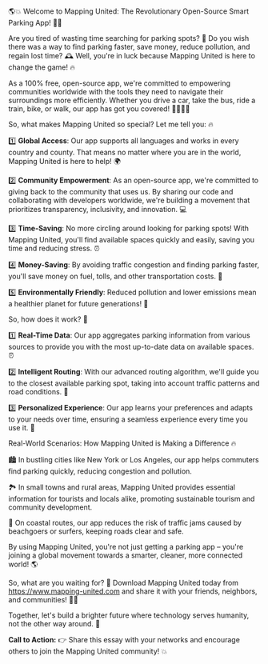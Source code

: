 🌎💥 Welcome to Mapping United: The Revolutionary Open-Source Smart Parking App! 🚗👋

Are you tired of wasting time searching for parking spots? 💪 Do you wish there was a way to find parking faster, save money, reduce pollution, and regain lost time? 🕰️ Well, you're in luck because Mapping United is here to change the game! 🔥

As a 100% free, open-source app, we're committed to empowering communities worldwide with the tools they need to navigate their surroundings more efficiently. Whether you drive a car, take the bus, ride a train, bike, or walk, our app has got you covered! 🚂🚌🏃‍♂️

So, what makes Mapping United so special? Let me tell you: 🔥

1️⃣ **Global Access**: Our app supports all languages and works in every country and county. That means no matter where you are in the world, Mapping United is here to help! 🌍

2️⃣ **Community Empowerment**: As an open-source app, we're committed to giving back to the community that uses us. By sharing our code and collaborating with developers worldwide, we're building a movement that prioritizes transparency, inclusivity, and innovation. 💻

3️⃣ **Time-Saving**: No more circling around looking for parking spots! With Mapping United, you'll find available spaces quickly and easily, saving you time and reducing stress. ⏰

4️⃣ **Money-Saving**: By avoiding traffic congestion and finding parking faster, you'll save money on fuel, tolls, and other transportation costs. 💸

5️⃣ **Environmentally Friendly**: Reduced pollution and lower emissions mean a healthier planet for future generations! 🌿

So, how does it work? 🔧

1️⃣ **Real-Time Data**: Our app aggregates parking information from various sources to provide you with the most up-to-date data on available spaces. ⏰

2️⃣ **Intelligent Routing**: With our advanced routing algorithm, we'll guide you to the closest available parking spot, taking into account traffic patterns and road conditions. 📍

3️⃣ **Personalized Experience**: Our app learns your preferences and adapts to your needs over time, ensuring a seamless experience every time you use it. 👀

Real-World Scenarios: How Mapping United is Making a Difference 🔥

🏙️ In bustling cities like New York or Los Angeles, our app helps commuters find parking quickly, reducing congestion and pollution.

🏞️ In small towns and rural areas, Mapping United provides essential information for tourists and locals alike, promoting sustainable tourism and community development.

🌊 On coastal routes, our app reduces the risk of traffic jams caused by beachgoers or surfers, keeping roads clear and safe.

By using Mapping United, you're not just getting a parking app – you're joining a global movement towards a smarter, cleaner, more connected world! 🌎

So, what are you waiting for? 🤔 Download Mapping United today from https://www.mapping-united.com and share it with your friends, neighbors, and communities! 📲💬

Together, let's build a brighter future where technology serves humanity, not the other way around. 🌟

**Call to Action:** 👉 Share this essay with your networks and encourage others to join the Mapping United community! 💥